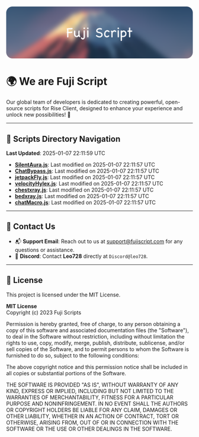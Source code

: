 ![Banner](.github/b.webp)

# 🌍 **We are Fuji Script**

Our global team of developers is dedicated to creating powerful, open-source scripts for Rise Client, designed to enhance your experience and unlock new possibilities! 🌟

---
<!-- SCRIPTS_NAVIGATION_START -->
## 📂 **Scripts Directory Navigation**

**Last Updated**: 2025-01-07 22:11:59 UTC

- **[SilentAura.js](scripts/SilentAura.js)**: Last modified on 2025-01-07 22:11:57 UTC
- **[ChatBypass.js](scripts/ChatBypass.js)**: Last modified on 2025-01-07 22:11:57 UTC
- **[jetpackFly.js](scripts/jetpackFly.js)**: Last modified on 2025-01-07 22:11:57 UTC
- **[velocityHylex.js](scripts/velocityHylex.js)**: Last modified on 2025-01-07 22:11:57 UTC
- **[chestxray.js](scripts/chestxray.js)**: Last modified on 2025-01-07 22:11:57 UTC
- **[bedxray.js](scripts/bedxray.js)**: Last modified on 2025-01-07 22:11:57 UTC
- **[chatMacro.js](scripts/chatMacro.js)**: Last modified on 2025-01-07 22:11:57 UTC

<!-- SCRIPTS_NAVIGATION_END -->

---

## 💬 **Contact Us**  
- 📬 **Support Email**: Reach out to us at [support@fujiscript.com](mailto:support@fujiscript.com) for any questions or assistance.  
- 💬 **Discord**: Contact **Leo728** directly at `Discord@leo728`.

---

## 📜 **License**

This project is licensed under the MIT License.  

**MIT License**  
Copyright (c) 2023 Fuji Scripts  

Permission is hereby granted, free of charge, to any person obtaining a copy of this software and associated documentation files (the "Software"), to deal in the Software without restriction, including without limitation the rights to use, copy, modify, merge, publish, distribute, sublicense, and/or sell copies of the Software, and to permit persons to whom the Software is furnished to do so, subject to the following conditions:  

The above copyright notice and this permission notice shall be included in all copies or substantial portions of the Software.  

THE SOFTWARE IS PROVIDED "AS IS", WITHOUT WARRANTY OF ANY KIND, EXPRESS OR IMPLIED, INCLUDING BUT NOT LIMITED TO THE WARRANTIES OF MERCHANTABILITY, FITNESS FOR A PARTICULAR PURPOSE AND NONINFRINGEMENT. IN NO EVENT SHALL THE AUTHORS OR COPYRIGHT HOLDERS BE LIABLE FOR ANY CLAIM, DAMAGES OR OTHER LIABILITY, WHETHER IN AN ACTION OF CONTRACT, TORT OR OTHERWISE, ARISING FROM, OUT OF OR IN CONNECTION WITH THE SOFTWARE OR THE USE OR OTHER DEALINGS IN THE SOFTWARE.  
